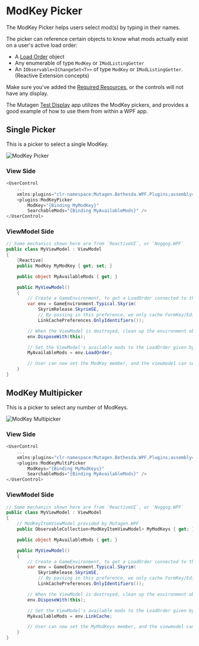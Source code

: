 # ModKey Picker
The ModKey Picker helps users select mod(s) by typing in their names.

The picker can reference certain objects to know what mods actually exist on a user's active load order:

- A [Load Order](../loadorder/index.md) object
- Any enumerable of type `ModKey` or `IModListingGetter`
- An `IObservable<IChangeSet<T>>` of type `ModKey` or `IModListingGetter`. (Reactive Extension concepts)

Make sure you've added the [Required Resources](Adding-Required-Resources.md), or the controls will not have any display.

The Mutagen [Test Display](https://github.com/Mutagen-Modding/Mutagen/tree/release/Mutagen.Bethesda.WPF.TestDisplay) app utilizes the ModKey pickers, and provides a good example of how to use them from within a WPF app.

## Single Picker
This is a picker to select a single ModKey.

![ModKey Picker](https://i.imgur.com/FYT1EDq.gif)

### View Side
```cs
<UserControl
    ...
    xmlns:plugins="clr-namespace:Mutagen.Bethesda.WPF.Plugins;assembly=Mutagen.Bethesda.WPF" >
    <plugins:ModKeyPicker 
        ModKey="{Binding MyModKey}"
        SearchableMods="{Binding MyAvailableMods}" />
</UserControl>
```

### ViewModel Side
```cs
// Some mechanics shown here are from `ReactiveUI`, or `Noggog.WPF`
public class MyViewModel : ViewModel
{
    [Reactive]
    public ModKey MyModKey { get; set; }

    public object MyAvailableMods { get; }

    public MyViewModel()
    {
        // Create a GameEnvironment, to get a LoadOrder connected to the current users' setup
        var env = GameEnvironment.Typical.Skyrim(
            SkyrimRelease.SkyrimSE, 
            // By passing in this preference, we only cache FormKey/EditorID info, keeping memory usage down
            LinkCachePreferences.OnlyIdentifiers());

        // When the ViewModel is destroyed, clean up the environment object.  Good practice
        env.DisposeWith(this);

        // Set the ViewModel's available mods to the LoadOrder given by the environment
        MyAvailableMods = env.LoadOrder;

        // User can now set the ModKey member, and the viewmodel can see the results
    }
}
```

## ModKey Multipicker
This is a picker to select any number of ModKeys.

![ModKey Multipicker](https://i.imgur.com/TNnR53A.gif)

### View Side
```cs
<UserControl
    ...
    xmlns:plugins="clr-namespace:Mutagen.Bethesda.WPF.Plugins;assembly=Mutagen.Bethesda.WPF" >
    <plugins:ModKeyMultiPicker
        ModKeys="{Binding MyModKeys}"
        SearchableMods="{Binding MyAvailableMods}" />
</UserControl>
```

### ViewModel Side
```cs
// Some mechanics shown here are from `ReactiveUI`, or `Noggog.WPF`
public class MyViewModel : ViewModel
{
    // ModKeyItemViewModel provided by Mutagen.WPF
    public ObservableCollection<ModKeyItemViewModel> MyModKeys { get; } = new();

    public object MyAvailableMods { get; }

    public MyViewModel()
    {
        // Create a GameEnvironment, to get a LoadOrder connected to the current users' setup
        var env = GameEnvironment.Typical.Skyrim(
            SkyrimRelease.SkyrimSE, 
            // By passing in this preference, we only cache FormKey/EditorID info, keeping memory usage down
            LinkCachePreferences.OnlyIdentifiers());

        // When the ViewModel is destroyed, clean up the environment object.  Good practice
        env.DisposeWith(this);

        // Set the ViewModel's available mods to the LoadOrder given by the environment
        MyAvailableMods = env.LinkCache;

        // User can now set the MyModKeys member, and the viewmodel can see the results
    }
}
```
